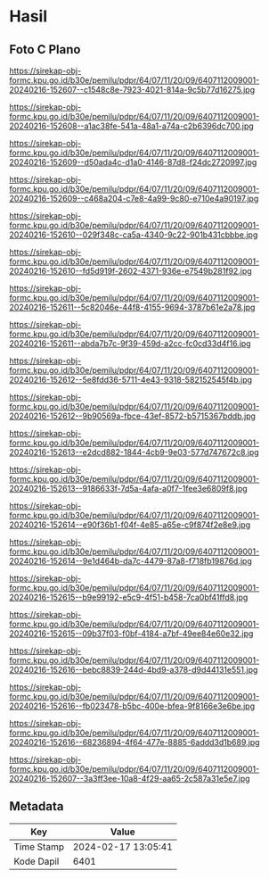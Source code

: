 # Hasil

## Foto C Plano

https://sirekap-obj-formc.kpu.go.id/b30e/pemilu/pdpr/64/07/11/20/09/6407112009001-20240216-152607--c1548c8e-7923-4021-814a-9c5b77d16275.jpg

https://sirekap-obj-formc.kpu.go.id/b30e/pemilu/pdpr/64/07/11/20/09/6407112009001-20240216-152608--a1ac38fe-541a-48a1-a74a-c2b6396dc700.jpg

https://sirekap-obj-formc.kpu.go.id/b30e/pemilu/pdpr/64/07/11/20/09/6407112009001-20240216-152609--d50ada4c-d1a0-4146-87d8-f24dc2720997.jpg

https://sirekap-obj-formc.kpu.go.id/b30e/pemilu/pdpr/64/07/11/20/09/6407112009001-20240216-152609--c468a204-c7e8-4a99-9c80-e710e4a90197.jpg

https://sirekap-obj-formc.kpu.go.id/b30e/pemilu/pdpr/64/07/11/20/09/6407112009001-20240216-152610--029f348c-ca5a-4340-9c22-901b431cbbbe.jpg

https://sirekap-obj-formc.kpu.go.id/b30e/pemilu/pdpr/64/07/11/20/09/6407112009001-20240216-152610--fd5d919f-2602-4371-936e-e7549b281f92.jpg

https://sirekap-obj-formc.kpu.go.id/b30e/pemilu/pdpr/64/07/11/20/09/6407112009001-20240216-152611--5c82046e-44f8-4155-9694-3787b61e2a78.jpg

https://sirekap-obj-formc.kpu.go.id/b30e/pemilu/pdpr/64/07/11/20/09/6407112009001-20240216-152611--abda7b7c-9f39-459d-a2cc-fc0cd33d4f16.jpg

https://sirekap-obj-formc.kpu.go.id/b30e/pemilu/pdpr/64/07/11/20/09/6407112009001-20240216-152612--5e8fdd36-5711-4e43-9318-582152545f4b.jpg

https://sirekap-obj-formc.kpu.go.id/b30e/pemilu/pdpr/64/07/11/20/09/6407112009001-20240216-152612--9b90569a-fbce-43ef-8572-b5715367bddb.jpg

https://sirekap-obj-formc.kpu.go.id/b30e/pemilu/pdpr/64/07/11/20/09/6407112009001-20240216-152613--e2dcd882-1844-4cb9-9e03-577d747672c8.jpg

https://sirekap-obj-formc.kpu.go.id/b30e/pemilu/pdpr/64/07/11/20/09/6407112009001-20240216-152613--9186633f-7d5a-4afa-a0f7-1fee3e6809f8.jpg

https://sirekap-obj-formc.kpu.go.id/b30e/pemilu/pdpr/64/07/11/20/09/6407112009001-20240216-152614--e90f36b1-f04f-4e85-a65e-c9f874f2e8e9.jpg

https://sirekap-obj-formc.kpu.go.id/b30e/pemilu/pdpr/64/07/11/20/09/6407112009001-20240216-152614--9e1d464b-da7c-4479-87a8-f718fb19876d.jpg

https://sirekap-obj-formc.kpu.go.id/b30e/pemilu/pdpr/64/07/11/20/09/6407112009001-20240216-152615--b9e99192-e5c9-4f51-b458-7ca0bf41ffd8.jpg

https://sirekap-obj-formc.kpu.go.id/b30e/pemilu/pdpr/64/07/11/20/09/6407112009001-20240216-152615--09b37f03-f0bf-4184-a7bf-49ee84e60e32.jpg

https://sirekap-obj-formc.kpu.go.id/b30e/pemilu/pdpr/64/07/11/20/09/6407112009001-20240216-152616--bebc8839-244d-4bd9-a378-d9d44131e551.jpg

https://sirekap-obj-formc.kpu.go.id/b30e/pemilu/pdpr/64/07/11/20/09/6407112009001-20240216-152616--fb023478-b5bc-400e-bfea-9f8166e3e6be.jpg

https://sirekap-obj-formc.kpu.go.id/b30e/pemilu/pdpr/64/07/11/20/09/6407112009001-20240216-152616--68236894-4f64-477e-8885-6addd3d1b689.jpg

https://sirekap-obj-formc.kpu.go.id/b30e/pemilu/pdpr/64/07/11/20/09/6407112009001-20240216-152607--3a3ff3ee-10a8-4f29-aa65-2c587a31e5e7.jpg


## Metadata

| Key        | Value               |
| ---------- | ------------------- |
| Time Stamp | 2024-02-17 13:05:41 |
| Kode Dapil | 6401                |



